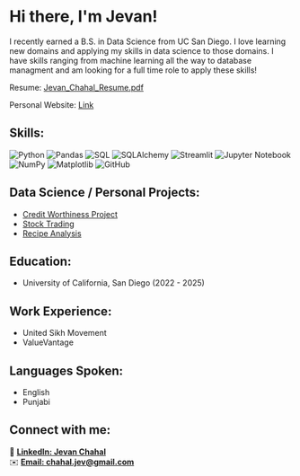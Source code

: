 <h1>Hi there, I'm Jevan! </h1>
I recently earned a B.S. in Data Science from UC San Diego. I love learning new domains and applying my skills in data science to those domains. I have skills ranging from machine learning all the way to database managment and am looking for a full time role to apply these skills!



Resume: [Jevan_Chahal_Resume.pdf](https://github.com/JevanC/JevanChahal/issues/1#issue-3101991108)



Personal Website: [Link](https://jevanc.github.io/portfolio_website/)


<h2>Skills:</h2>

![Python](https://img.shields.io/badge/python-3670A0?style=for-the-badge&logo=python&logoColor=ffdd54)
![Pandas](https://img.shields.io/badge/pandas-%23150458.svg?style=for-the-badge&logo=pandas&logoColor=white)
![SQL](https://img.shields.io/badge/postgresql-4169e1?style=for-the-badge&logo=postgresql&logoColor=white)
![SQLAlchemy](https://img.shields.io/badge/sqlalchemy-4169e1?style=for-the-badge&logo=postgresql&logoColor=white)
![Streamlit](https://img.shields.io/badge/streamlit-4169e1?style=for-the-badge&logo=postgresql&logoColor=white)
![Jupyter Notebook](https://img.shields.io/badge/jupyter-%23FA0F00.svg?style=for-the-badge&logo=jupyter&logoColor=white)
![NumPy](https://img.shields.io/badge/numpy-%23013243.svg?style=for-the-badge&logo=numpy&logoColor=white)
![Matplotlib](https://img.shields.io/badge/Matplotlib-%23ffffff.svg?style=for-the-badge&logo=Matplotlib&logoColor=black)
![GitHub](https://img.shields.io/badge/github-%23121011.svg?style=for-the-badge&logo=github&logoColor=white)

<h2>Data Science / Personal Projects:</h2>

- [Credit Worthiness Project](https://github.com/JevanC/JevanChahal/issues/2#issue-3102013005)
- [Stock Trading](https://github.com/JevanC/Stock-Trading)
- [Recipe Analysis](https://leogeon.github.io/RecipeAnalysis/)


<h2>Education:</h2>

- University of California, San Diego (2022 - 2025)

<h2>Work Experience:</h2>

- United Sikh Movement
- ValueVantage

<h2>Languages Spoken:</h2>

- English
- Punjabi

<h2>Connect with me:</h2>

🔵 [**LinkedIn: Jevan Chahal**](https://www.linkedin.com/in/jevan-chahal/)  
✉️ [**Email: chahal.jev@gmail.com**](mailto:chahal.jev@gmail.com)

